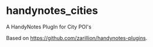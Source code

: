 # handynotes_cities
A HandyNotes PlugIn for City POI's

Based on https://github.com/zarillion/handynotes-plugins.
